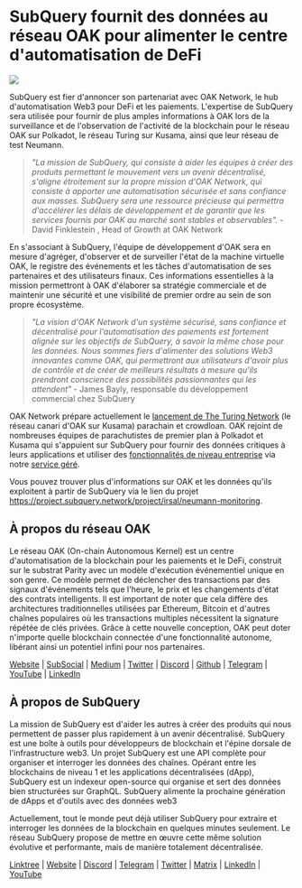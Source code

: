 # SubQuery fournit des données au réseau OAK pour alimenter le centre d'automatisation de DeFi

![](https://miro.medium.com/max/1400/0*R-MluHyL9bHAEboa)

SubQuery est fier d'annoncer son partenariat avec OAK Network, le hub d'automatisation Web3 pour DeFi et les paiements. L'expertise de SubQuery sera utilisée pour fournir de plus amples informations à OAK lors de la surveillance et de l'observation de l'activité de la blockchain pour le réseau OAK sur Polkadot, le réseau Turing sur Kusama, ainsi que leur réseau de test Neumann.

> _"La mission de SubQuery, qui consiste à aider les équipes à créer des produits permettant le mouvement vers un avenir décentralisé, s'aligne étroitement sur la propre mission d'OAK Network, qui consiste à apporter une automatisation sécurisée et sans confiance aux masses. SubQuery sera une ressource précieuse qui permettra d'accélérer les délais de développement et de garantir que les services fournis par OAK au marché sont stables et observables"._ - David Finklestein , Head of Growth at OAK Network

En s'associant à SubQuery, l'équipe de développement d'OAK sera en mesure d'agréger, d'observer et de surveiller l'état de la machine virtuelle OAK, le registre des événements et les tâches d'automatisation de ses partenaires et des utilisateurs finaux. Ces informations essentielles à la mission permettront à OAK d'élaborer sa stratégie commerciale et de maintenir une sécurité et une visibilité de premier ordre au sein de son propre écosystème.

> _"La vision d'OAK Network d'un système sécurisé, sans confiance et décentralisé pour l'automatisation des paiements est fortement alignée sur les objectifs de SubQuery, à savoir la même chose pour les données. Nous sommes fiers d'alimenter des solutions Web3 innovantes comme OAK, qui permettront aux utilisateurs d'avoir plus de contrôle et de créer de meilleurs résultats à mesure qu'ils prendront conscience des possibilités passionnantes qui les attendent"_ - James Bayly, responsable du développement commercial chez SubQuery

OAK Network prépare actuellement le [lancement de The Turing Network](https://oak.tech/turing/crowdloan/) (le réseau canari d'OAK sur Kusama) parachain et crowdloan. OAK rejoint de nombreuses équipes de parachutistes de premier plan à Polkadot et Kusama qui s'appuient sur SubQuery pour fournir des données critiques à leurs applications et utiliser des [fonctionnalités de niveau entreprise](../blogs/20211228-enterprise-hosted.md) via notre [service géré](https://project.subquery.network/).

Vous pouvez trouver plus d'informations sur OAK et les données qu'ils exploitent à partir de SubQuery via le lien du projet https://project.subquery.network/project/irsal/neumann-monitoring.

## À propos du réseau OAK

Le réseau OAK (On-chain Autonomous Kernel) est un centre d'automatisation de la blockchain pour les paiements et le DeFi, construit sur le substrat Parity avec un modèle d'exécution événementiel unique en son genre. Ce modèle permet de déclencher des transactions par des signaux d'événements tels que l'heure, le prix et les changements d'état des contrats intelligents. Il est important de noter que cela diffère des architectures traditionnelles utilisées par Ethereum, Bitcoin et d'autres chaînes populaires où les transactions multiples nécessitent la signature répétée de clés privées. Grâce à cette nouvelle conception, OAK peut doter n'importe quelle blockchain connectée d'une fonctionnalité autonome, libérant ainsi un potentiel infini pour nos partenaires.

[Website](https://oak.tech/) | [SubSocial](https://app.subsocial.network/6109) | [Medium](https://medium.com/oak-blockchain) | [Twitter](https://twitter.com/oak_network) | [Discord](https://discord.gg/7W9UDvsbwh) | [Github](https://github.com/OAK-Foundation/) | [Telegram](https://t.me/OAK_Announcements) | [YouTube](https://www.youtube.com/channel/UCSEu57BfQQpAfgDixfBnaNg) | [LinkedIn](https://www.linkedin.com/company/oak-blockchain/)

## À propos de SubQuery

La mission de SubQuery est d'aider les autres à créer des produits qui nous permettent de passer plus rapidement à un avenir décentralisé. SubQuery est une boîte à outils pour développeurs de blockchain et l'épine dorsale de l'infrastructure web3. Un projet SubQuery est une API complète pour organiser et interroger les données des chaînes. Opérant entre les blockchains de niveau 1 et les applications décentralisées (dApp), SubQuery est un indexeur open-source qui organise et sert des données bien structurées sur GraphQL. SubQuery alimente la prochaine génération de dApps et d'outils avec des données web3

Actuellement, tout le monde peut déjà utiliser SubQuery pour extraire et interroger les données de la blockchain en quelques minutes seulement. Le réseau SubQuery propose de mettre en œuvre cette même solution évolutive et performante, mais de manière totalement décentralisée.

​​[Linktree](https://linktr.ee/subquerynetwork) | [Website](https://subquery.network/) | [Discord](https://discord.com/invite/78zg8aBSMG) | [Telegram](https://t.me/subquerynetwork) | [Twitter](https://twitter.com/subquerynetwork) | [Matrix](https://matrix.to/#/#subquery:matrix.org) | [LinkedIn](https://www.linkedin.com/company/subquery) | [YouTube](https://www.youtube.com/channel/UCi1a6NUUjegcLHDFLr7CqLw)
